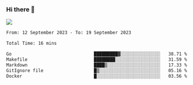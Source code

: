 ### Hi there 👋️

![](https://komarev.com/ghpvc/?username=Loner1024)

<!--START_SECTION:waka-->

```txt
From: 12 September 2023 - To: 19 September 2023

Total Time: 16 mins

Go                               █████████▓░░░░░░░░░░░░░░░   38.71 %
Makefile                         ████████░░░░░░░░░░░░░░░░░   31.59 %
Markdown                         ████▒░░░░░░░░░░░░░░░░░░░░   17.33 %
GitIgnore file                   █▒░░░░░░░░░░░░░░░░░░░░░░░   05.16 %
Docker                           █░░░░░░░░░░░░░░░░░░░░░░░░   03.56 %
```

<!--END_SECTION:waka-->



